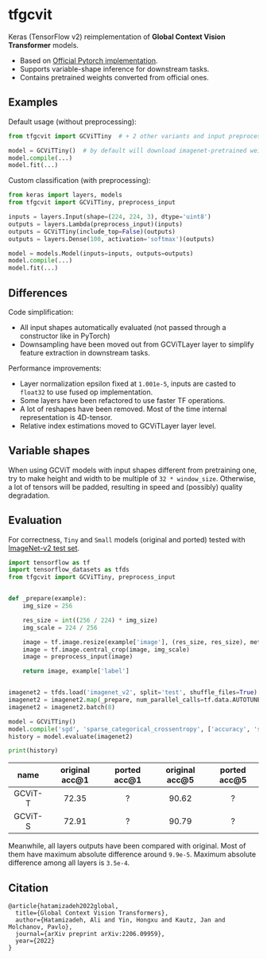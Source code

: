 # tfgcvit

Keras (TensorFlow v2) reimplementation of **Global Context Vision Transformer** models.

+ Based on [Official Pytorch implementation](https://github.com/nvlabs/gcvit).
+ Supports variable-shape inference for downstream tasks.
+ Contains pretrained weights converted from official ones.

## Examples

Default usage (without preprocessing):

```python
from tfgcvit import GCViTTiny  # + 2 other variants and input preprocessing

model = GCViTTiny()  # by default will download imagenet-pretrained weights
model.compile(...)
model.fit(...)
```

Custom classification (with preprocessing):

```python
from keras import layers, models
from tfgcvit import GCViTTiny, preprocess_input

inputs = layers.Input(shape=(224, 224, 3), dtype='uint8')
outputs = layers.Lambda(preprocess_input)(inputs)
outputs = GCViTTiny(include_top=False)(outputs)
outputs = layers.Dense(100, activation='softmax')(outputs)

model = models.Model(inputs=inputs, outputs=outputs)
model.compile(...)
model.fit(...)
```

## Differences

Code simplification:

- All input shapes automatically evaluated (not passed through a constructor like in PyTorch)
- Downsampling have been moved out from GCViTLayer layer to simplify feature extraction in downstream tasks.

Performance improvements:

- Layer normalization epsilon fixed at `1.001e-5`, inputs are casted to `float32` to use fused op implementation.
- Some layers have been refactored to use faster TF operations.
- A lot of reshapes have been removed. Most of the time internal representation is 4D-tensor.
- Relative index estimations moved to GCViTLayer layer level.

## Variable shapes

When using GCViT models with input shapes different from pretraining one, try to make height and width to be multiple
of `32 * window_size`. Otherwise, a lot of tensors will be padded, resulting in speed and (possibly) quality
degradation.

## Evaluation

For correctness, `Tiny` and `Small` models (original and ported) tested
with [ImageNet-v2 test set](https://www.tensorflow.org/datasets/catalog/imagenet_v2).

```python
import tensorflow as tf
import tensorflow_datasets as tfds
from tfgcvit import GCViTTiny, preprocess_input


def _prepare(example):
    img_size = 256

    res_size = int((256 / 224) * img_size)
    img_scale = 224 / 256

    image = tf.image.resize(example['image'], (res_size, res_size), method=tf.image.ResizeMethod.BICUBIC)
    image = tf.image.central_crop(image, img_scale)
    image = preprocess_input(image)

    return image, example['label']


imagenet2 = tfds.load('imagenet_v2', split='test', shuffle_files=True)
imagenet2 = imagenet2.map(_prepare, num_parallel_calls=tf.data.AUTOTUNE)
imagenet2 = imagenet2.batch(8)

model = GCViTTiny()
model.compile('sgd', 'sparse_categorical_crossentropy', ['accuracy', 'sparse_top_k_categorical_accuracy'])
history = model.evaluate(imagenet2)

print(history)
```

|  name   | original acc@1 | ported acc@1 | original acc@5 | ported acc@5 |
|:-------:|:--------------:|:------------:|:--------------:|:------------:|
| GCViT-T |     72.35      |      ?       |     90.62      |      ?       |
| GCViT-S |     72.91      |      ?       |     90.79      |      ?       |

Meanwhile, all layers outputs have been compared with original. Most of them have maximum absolute difference
around `9.9e-5`. Maximum absolute difference among all layers is `3.5e-4`.

## Citation

```
@article{hatamizadeh2022global,
  title={Global Context Vision Transformers},
  author={Hatamizadeh, Ali and Yin, Hongxu and Kautz, Jan and Molchanov, Pavlo},
  journal={arXiv preprint arXiv:2206.09959},
  year={2022}
}
```